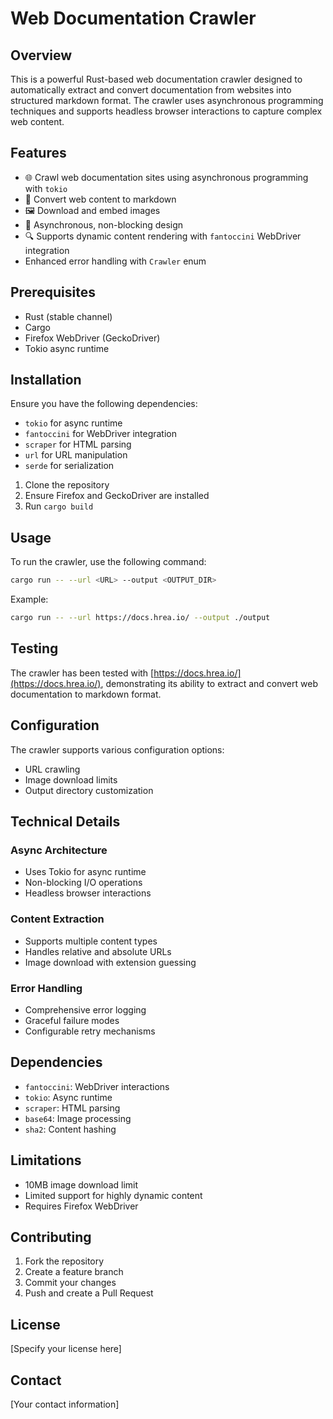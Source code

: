 # Web Documentation Crawler

## Overview

This is a powerful Rust-based web documentation crawler designed to automatically extract and convert documentation from websites into structured markdown format. The crawler uses asynchronous programming techniques and supports headless browser interactions to capture complex web content.

## Features

- 🌐 Crawl web documentation sites using asynchronous programming with `tokio`
- 📄 Convert web content to markdown
- 🖼️ Download and embed images
- 🚀 Asynchronous, non-blocking design
- 🔍 Supports dynamic content rendering with `fantoccini` WebDriver integration
- Enhanced error handling with `Crawler` enum

## Prerequisites

- Rust (stable channel)
- Cargo
- Firefox WebDriver (GeckoDriver)
- Tokio async runtime

## Installation

Ensure you have the following dependencies:

- `tokio` for async runtime
- `fantoccini` for WebDriver integration
- `scraper` for HTML parsing
- `url` for URL manipulation
- `serde` for serialization

1. Clone the repository
2. Ensure Firefox and GeckoDriver are installed
3. Run `cargo build`

## Usage

To run the crawler, use the following command:

```bash
cargo run -- --url <URL> --output <OUTPUT_DIR>
```

Example:

```bash
cargo run -- --url https://docs.hrea.io/ --output ./output
```

## Testing

The crawler has been tested with [https://docs.hrea.io/](https://docs.hrea.io/), demonstrating its ability to extract and convert web documentation to markdown format.

## Configuration

The crawler supports various configuration options:
- URL crawling
- Image download limits
- Output directory customization

## Technical Details

### Async Architecture
- Uses Tokio for async runtime
- Non-blocking I/O operations
- Headless browser interactions

### Content Extraction
- Supports multiple content types
- Handles relative and absolute URLs
- Image download with extension guessing

### Error Handling
- Comprehensive error logging
- Graceful failure modes
- Configurable retry mechanisms

## Dependencies

- `fantoccini`: WebDriver interactions
- `tokio`: Async runtime
- `scraper`: HTML parsing
- `base64`: Image processing
- `sha2`: Content hashing

## Limitations

- 10MB image download limit
- Limited support for highly dynamic content
- Requires Firefox WebDriver

## Contributing

1. Fork the repository
2. Create a feature branch
3. Commit your changes
4. Push and create a Pull Request

## License

[Specify your license here]

## Contact

[Your contact information]
